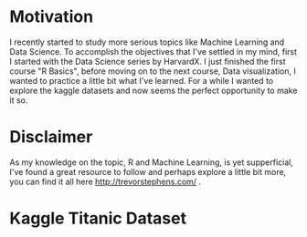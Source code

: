 # Motivation
I recently started to study more serious topics like Machine Learning and Data Science. To
accomplish the objectives that I've settled in my mind, first I started with the Data Science series by HarvardX. 
I just finished the first course "R Basics", before moving on to the next course, Data visualization, I wanted to practice a little bit what I've learned. For a while I wanted to explore the kaggle datasets and now seems the perfect opportunity to make it so. 
# Disclaimer
As my knowledge on the topic, R and Machine Learning, is yet supperficial, I've found a great resource to follow and perhaps explore a little bit more, you can find it all here http://trevorstephens.com/ .

# Kaggle Titanic Dataset
